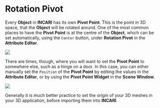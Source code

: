 # Rotation Pivot

Every **Object** in **INCARI** has its own **Pivot Point**. This is the point in 3D space, that the **Object** will be rotated around. One of the most common places to have the **Pivot Point** is at the centre of the **Object**, which can be set automatically, using the `Center` button, under **Rotation Pivot** in the **Attribute Editor**.

![](../../../.gitbook/assets/pivot-basic.gif)

There are times, though, where you will want to set the **Pivot Point** to somewhere else, such as a hinge on a door. In this case, you can either manually set the `Position` of the **Pivot Point** by editing the values in the **Attribute Editor**, or by using the **Pivot Point Widget** in the **Scene Window**.

![](../../../.gitbook/assets/pivot-offset.gif)

Generally it is much better practice to set the origin of your 3D meshes in your 3D application, before importing them into **INCARI**.

